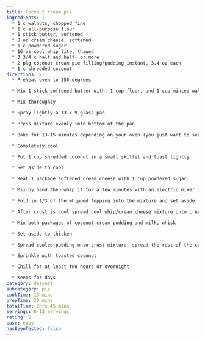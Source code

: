 ```yaml
---
title: Coconut cream pie
ingredients: |-
  * 1 c walnuts, chopped fine
  * 1 c all-purpose flour
  * 1 stick butter, softened
  * 8 oz cream cheese, softened
  * 1 c powdered sugar
  * 16 oz cool whip lite, thawed
  * 3 3/4 c half and half- or more
  * 2 pkg coconut cream pie filling/pudding instant, 3.4 oz each
  * 1 c shredded coconut
directions: >-
  * Preheat oven to 350 degrees

  * Mix 1 stick softened butter with, 1 cup flour, and 1 cup minced walnuts

  * Mix thoroughly

  * Spray lightly a 13 x 9 glass pan

  * Press mixture evenly into bottom of the pan

  * Bake for 13-15 minutes depending on your oven (you just want to see slight brown on the edges)

  * Completely cool

  * Put 1 cup shredded coconut in a small skillet and toast lightly

  * Set aside to cool

  * Beat 1 package softened cream cheese with 1 cup powdered sugar

  * Mix by hand then whip it for a few minutes with an electric mixer until fluffy

  * Fold in 1/3 of the whipped topping into the mixture and set aside

  * After crust is cool spread cool whip/cream cheese mixture onto crust using smooth strokes

  * Mix both packages of coconut cream pudding and milk, whisk

  * Set aside to thicken

  * Spread cooled pudding onto crust mixture. spread the rest of the cool whip on top.

  * Sprinkle with toasted coconut

  * Chill for at least two hours or overnight

  * Keeps for days
category: dessert
subcategory: pie
cookTime: 15 mins
prepTime: 30 mins
totalTime: 2hrs 45 mins
servings: 8-12 servings
rating: 5
ease: easy
hasBeenTested: false
---
```

